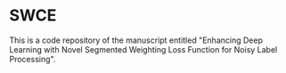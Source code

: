 # SWCE

This is a code repository of the manuscript entitled "Enhancing Deep Learning with Novel Segmented Weighting Loss Function for Noisy Label Processing".
